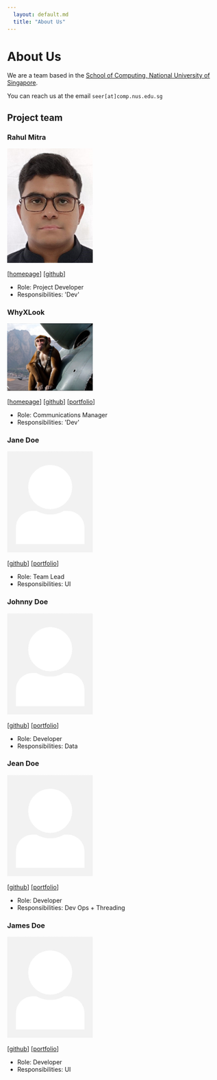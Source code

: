 ```yaml
---
  layout: default.md
  title: "About Us"
---
```


# About Us

We are a team based in the [School of Computing, National University of Singapore](http://www.comp.nus.edu.sg).

You can reach us at the email `seer[at]comp.nus.edu.sg`

## Project team

### Rahul Mitra

<img src="images/rah-rah-mitra.png" width="200px">

[[homepage](http://www.comp.nus.edu.sg/~damithch)]
[[github](https://github.com/rah-rah-mitra)]

* Role: Project Developer
* Responsibilities: 'Dev'

### WhyXLook

<img src="images/whyxlook.png" width="200px">

[[homepage](NONE)]
[[github](https://github.com/WhyXLook)]
[[portfolio](NONE)]

* Role: Communications Manager
* Responsibilities: 'Dev'

### Jane Doe

<img src="images/johndoe.png" width="200px">

[[github](http://github.com/johndoe)]
[[portfolio](team/johndoe.md)]

* Role: Team Lead
* Responsibilities: UI

### Johnny Doe

<img src="images/johndoe.png" width="200px">

[[github](http://github.com/johndoe)] [[portfolio](team/johndoe.md)]

* Role: Developer
* Responsibilities: Data

### Jean Doe

<img src="images/johndoe.png" width="200px">

[[github](http://github.com/johndoe)]
[[portfolio](team/johndoe.md)]

* Role: Developer
* Responsibilities: Dev Ops + Threading

### James Doe

<img src="images/johndoe.png" width="200px">

[[github](http://github.com/johndoe)]
[[portfolio](team/johndoe.md)]

* Role: Developer
* Responsibilities: UI

